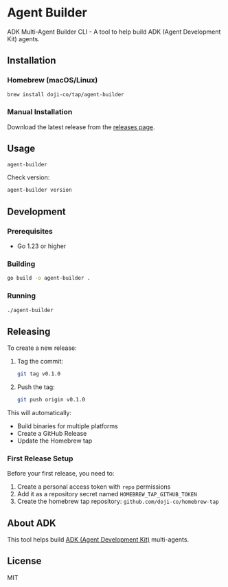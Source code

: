 # Agent Builder

ADK Multi-Agent Builder CLI - A tool to help build ADK (Agent Development Kit) agents.

## Installation

### Homebrew (macOS/Linux)

```bash
brew install doji-co/tap/agent-builder
```

### Manual Installation

Download the latest release from the [releases page](https://github.com/doji-co/agent-builder/releases).

## Usage

```bash
agent-builder
```

Check version:
```bash
agent-builder version
```

## Development

### Prerequisites

- Go 1.23 or higher

### Building

```bash
go build -o agent-builder .
```

### Running

```bash
./agent-builder
```

## Releasing

To create a new release:

1. Tag the commit:
   ```bash
   git tag v0.1.0
   ```

2. Push the tag:
   ```bash
   git push origin v0.1.0
   ```

This will automatically:
- Build binaries for multiple platforms
- Create a GitHub Release
- Update the Homebrew tap

### First Release Setup

Before your first release, you need to:

1. Create a personal access token with `repo` permissions
2. Add it as a repository secret named `HOMEBREW_TAP_GITHUB_TOKEN`
3. Create the homebrew tap repository: `github.com/doji-co/homebrew-tap`

## About ADK

This tool helps build [ADK (Agent Development Kit)](https://google.github.io/adk-docs/agents/multi-agents) multi-agents.

## License

MIT
